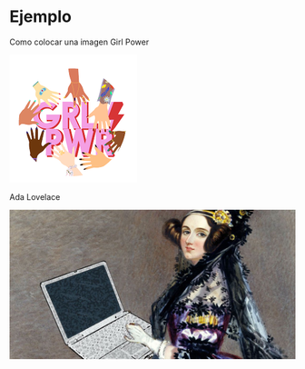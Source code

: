 # Ejemplo
Como colocar una imagen
Girl Power

 ![Image text](https://github.com/ShirlyBarzola/Ejemplo/blob/main/assets/img.png)
 
Ada Lovelace

 ![Image text](https://github.com/ShirlyBarzola/Ejemplo/blob/main/assets/mujeres-programadoras.jpeg)
